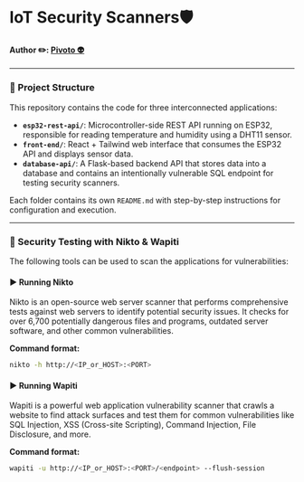 # IoT Security Scanners🛡️


<h4 align="left"> 
	Author ✏️: <a href="https://github.com/GabrielPivoto">Pivoto 👽</a>
</h4>

---

### 🧭 Project Structure

This repository contains the code for three interconnected applications:

- **`esp32-rest-api/`**: Microcontroller-side REST API running on ESP32, responsible for reading temperature and humidity using a DHT11 sensor.
- **`front-end/`**: React + Tailwind web interface that consumes the ESP32 API and displays sensor data.
- **`database-api/`**: A Flask-based backend API that stores data into a database and contains an intentionally vulnerable SQL endpoint for testing security scanners.

Each folder contains its own `README.md` with step-by-step instructions for configuration and execution.

---

### 🔐 Security Testing with Nikto & Wapiti

The following tools can be used to scan the applications for vulnerabilities:

#### ▶️ Running **Nikto**

Nikto is an open-source web server scanner that performs comprehensive tests against web servers to identify potential security issues. It checks for over 6,700 potentially dangerous files and programs, outdated server software, and other common vulnerabilities.

**Command format:**
```bash
nikto -h http://<IP_or_HOST>:<PORT>
```

#### ▶️ Running **Wapiti**

Wapiti is a powerful web application vulnerability scanner that crawls a website to find attack surfaces and test them for common vulnerabilities like SQL Injection, XSS (Cross-site Scripting), Command Injection, File Disclosure, and more.

**Command format:**
```bash
wapiti -u http://<IP_or_HOST>:<PORT>/<endpoint> --flush-session
```